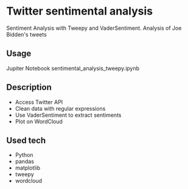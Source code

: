 # Twitter sentimental analysis
Sentiment Analysis with Tweepy and VaderSentiment. Analysis of Joe Bidden's tweets

Usage
--------
Jupiter Notebook sentimental_analysis_tweepy.ipynb

Description
--------
- Access Twitter API
- Clean data with regular expressions
- Use VaderSentiment to extract sentiments
- Plot on WordCloud

Used tech
--------
- Python
- pandas
- matplotlib
- tweepy
- wordcloud
